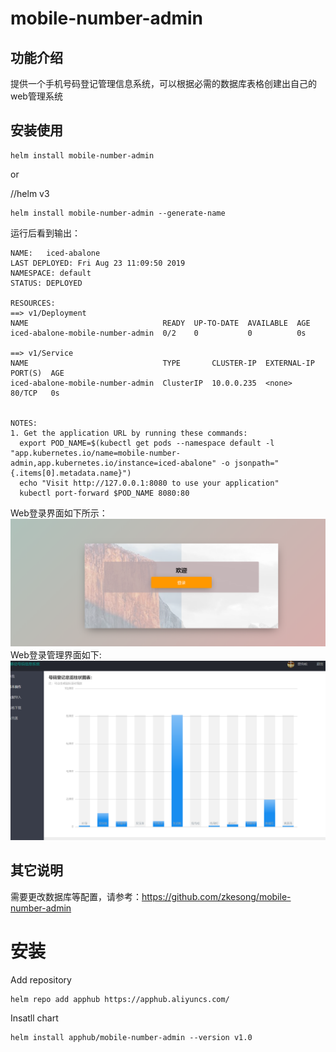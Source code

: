 # mobile-number-admin

## 功能介绍

提供一个手机号码登记管理信息系统，可以根据必需的数据库表格创建出自己的web管理系统

## 安装使用

```shell
helm install mobile-number-admin
```

or

//helm v3
```shell
helm install mobile-number-admin --generate-name
```
运行后看到输出：

```shell
NAME:   iced-abalone
LAST DEPLOYED: Fri Aug 23 11:09:50 2019
NAMESPACE: default
STATUS: DEPLOYED

RESOURCES:
==> v1/Deployment
NAME                              READY  UP-TO-DATE  AVAILABLE  AGE
iced-abalone-mobile-number-admin  0/2    0           0          0s

==> v1/Service
NAME                              TYPE       CLUSTER-IP  EXTERNAL-IP  PORT(S)  AGE
iced-abalone-mobile-number-admin  ClusterIP  10.0.0.235  <none>       80/TCP   0s


NOTES:
1. Get the application URL by running these commands:
  export POD_NAME=$(kubectl get pods --namespace default -l "app.kubernetes.io/name=mobile-number-admin,app.kubernetes.io/instance=iced-abalone" -o jsonpath="{.items[0].metadata.name}")
  echo "Visit http://127.0.0.1:8080 to use your application"
  kubectl port-forward $POD_NAME 8080:80
```
Web登录界面如下所示：
![imge](https://github.com/zkesong/mobile-number-admin/blob/master/images/login.png)
Web登录管理界面如下:
![imge](https://github.com/zkesong/mobile-number-admin/blob/master/images/admin.png)

## 其它说明

需要更改数据库等配置，请参考：https://github.com/zkesong/mobile-number-admin

# 安装
Add repository
```shell
helm repo add apphub https://apphub.aliyuncs.com/
```
Insatll chart
```shell
helm install apphub/mobile-number-admin --version v1.0
